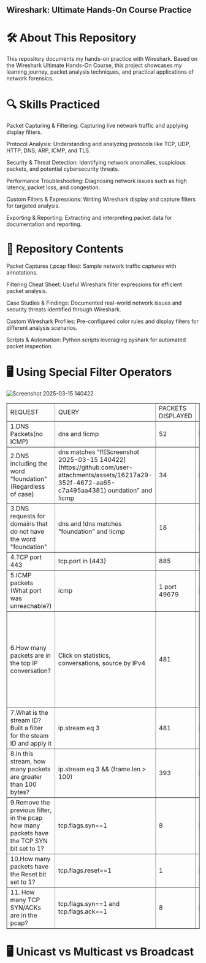 ## Wireshark: Ultimate Hands-On Course Practice

# 🛠 About This Repository

This repository documents my hands-on practice with Wireshark. Based on the Wireshark Ultimate Hands-On Course, this project showcases my learning journey, packet analysis techniques, and practical applications of network forensics.

# 🔍 Skills Practiced

Packet Capturing & Filtering: Capturing live network traffic and applying display filters.

Protocol Analysis: Understanding and analyzing protocols like TCP, UDP, HTTP, DNS, ARP, ICMP, and TLS.

Security & Threat Detection: Identifying network anomalies, suspicious packets, and potential cybersecurity threats.

Performance Troubleshooting: Diagnosing network issues such as high latency, packet loss, and congestion.

Custom Filters & Expressions: Writing Wireshark display and capture filters for targeted analysis.

Exporting & Reporting: Extracting and interpreting packet data for documentation and reporting.

# 📂 Repository Contents

Packet Captures (.pcap files): Sample network traffic captures with annotations.

Filtering Cheat Sheet: Useful Wireshark filter expressions for efficient packet analysis.

Case Studies & Findings: Documented real-world network issues and security threats identified through Wireshark.

Custom Wireshark Profiles: Pre-configured color rules and display filters for different analysis scenarios.

Scripts & Automation: Python scripts leveraging pyshark for automated packet inspection.

# 🖥️ Using Special Filter Operators
![Screenshot 2025-03-15 140422](https://github.com/user-attachments/assets/5bdc41b0-4fa1-496d-b1ce-a456862c9640)
<table border="1">
  <tr>
    <td>REQUEST</td>
    <td>QUERY</td>
    <td>PACKETS DISPLAYED</td>
    <td>DEMONSTRATION</td>
  </tr>
  <tr>
    <td>1.DNS Packets(no ICMP)</td>
    <td>dns and !icmp</td>
    <td>52</td>
    <td><img src="https://github.com/user-attachments/assets/2a1be0be-30f8-4793-9cda-ff3fdf7fea30" alt="DNS Packet Screenshot"></td>
  </tr>
  <tr>
    <td>2.DNS including the word "foundation"(Regardless of case)</td>
    <td>dns matches "f![Screenshot 2025-03-15 140422](https://github.com/user-attachments/assets/16217a29-352f-4672-aa65-c7a495aa4381)
oundation" and !icmp </td>
    <td>34</td>
    <td><img src="https://github.com/user-attachments/assets/18c7e066-05e9-46aa-a81a-a29eb5b39aa3" alt="DNS matches Screeshot"></td>
  </tr>
  <tr>
    <td>3.DNS requests for domains that do not have the word "foundation" </td>
    <td>dns and !dns matches "foundation" and !icmp</td>
    <td>18</td>
    <td><img src="https://github.com/user-attachments/assets/aff0a025-1215-494f-a275-1de52df7a235" ></td>
  </tr>
  <tr>
    <td>4.TCP port 443</td>
    <td>tcp.port in {443}</td>
    <td>885</td>
    <td><img src="https://github.com/user-attachments/assets/db2a63c1-f24d-42f3-9a82-0ac6263efc80"></td>
  </tr>
  <tr>
    <td>5.ICMP packets (What port was unreachable?)</td>
    <td>icmp</td>
    <td>1 port 49679</td>
    <td><img src="https://github.com/user-attachments/assets/29d0f02e-f4c5-4fb5-9165-6d5f9e0d6155"></td>
  </tr>
  <tr>
    <td>6.How many packets are in the top IP conversation?</td>
    <td>Click on statistics, conversations, source by IPv4 </td>
    <td>481</td>
    <td><iframe src="https://drive.google.com/file/d/1N-5Zrhz6EB7dbwl-XOVTtDGToiAkncVL/preview" width="320" height="240" allow="autoplay"></iframe></tr>
  <tr>
    <td>7.What is the stream ID? Built a filter for the steam ID and apply it
    <td>ip.stream eq 3</td>
    <td>481</td>
    <td><img src="https://github.com/user-attachments/assets/8d36b698-5f42-42b8-b836-b187b88c6b3a"></td>
  </tr>
  <tr>
    <td>8.In this stream, how many packets are greater than 100 bytes?</td>
    <td>ip.stream eq 3 && (frame.len > 100)</td>
    <td>393</td>
    <td><img src="https://github.com/user-attachments/assets/674eb19d-069f-40e9-bc80-fc6da1486fed"></td>
  </tr>
  <tr> 
    <td>9.Remove the previous filter, in the pcap how many packets have the TCP SYN bit set to 1?</td>
    <td>tcp.flags.syn==1</td>
    <td>8</td>
    <td><img src="https://github.com/user-attachments/assets/c620bafa-3b11-49da-9d02-4fbcc78785a7"></td>
  </tr>
  <tr>
    <td>10.How many packets have the Reset bit set to 1?</td>
    <td>tcp.flags.reset==1</td>
    <td>1</td>
    <td><img src="https://github.com/user-attachments/assets/0b437d50-85bb-4f15-a0ab-c6bfdf5791a5"></td>
  </tr>
    <tr>
    <td>11. How many TCP SYN/ACKs are in the pcap?</td>
    <td>tcp.flags.syn==1 and tcp.flags.ack==1</td>
    <td>8</td>
      <td><img src="https://github.com/user-attachments/assets/8716db1d-c9eb-4595-bc70-4c5e83f3c664"></td>
  </tr>
</table>

# 🖥️ Unicast vs Multicast vs Broadcast

